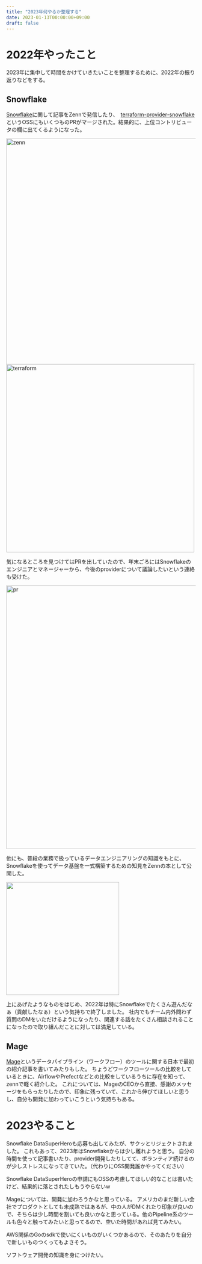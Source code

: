 ```yaml
---
title: "2023年何やるか整理する"
date: 2023-01-13T00:00:00+09:00
draft: false
---
```


# 2022年やったこと

2023年に集中して時間をかけていきたいことを整理するために、2022年の振り返りなどをする。

## Snowflake

[Snowflake](https://www.snowflake.com/?lang=ja)に関して記事をZennで発信したり、　[terraform-provider-snowflake](https://github.com/Snowflake-Labs/terraform-provider-snowflake)というOSSにもいくつものPRがマージされた。結果的に、上位コントリビュータの欄に出てくるようになった。

<img width="600" alt="zenn" src="https://user-images.githubusercontent.com/13862551/212060143-aca492e2-46eb-4d71-bd01-16c481c5a8c9.png">

<img width="500" alt="terraform" src="https://user-images.githubusercontent.com/13862551/212060400-85af2d54-29d6-4bbd-970c-b4fe6a7813d4.png">

気になるところを見つけてはPRを出していたので、年末ごろにはSnowflakeのエンジニアとマネージャーから、今後のproviderについて議論したいという連絡も受けた。

<img width="700" alt="pr" src="https://user-images.githubusercontent.com/13862551/212062196-1d884504-bc78-4260-87ba-8ad1fcf059a6.png">

他にも、普段の業務で扱っているデータエンジニアリングの知識をもとに、Snowflakeを使ってデータ基盤を一式構築するための知見をZennの本として公開した。

<img width="300" src="https://user-images.githubusercontent.com/13862551/212061334-1274b65f-cb86-450c-acda-368b3a7077de.png">

上にあげたようなものをはじめ、2022年は特にSnowflakeでたくさん遊んだなぁ（貢献したなぁ）という気持ちで終了しました。
社内でもチーム内外問わず質問のDMをいただけるようになったり、関連する話をたくさん相談されることになったので取り組んだことに対しては満足している。

## Mage

[Mage](https://www.mage.ai/)というデータパイプライン（ワークフロー）のツールに関する日本で最初の紹介記事を書いてみたりもした。
ちょうどワークフローツールの比較をしているときに、AirflowやPrefectなどとの比較をしているうちに存在を知って、zennで軽く紹介した。
これについては、MageのCEOから直接、感謝のメッセージをもらったりしたので、印象に残っていて、これから伸びてほしいと思うし、自分も開発に加わっていこうという気持ちもある。


# 2023やること

Snowflake DataSuperHeroも応募も出してみたが、サクッとリジェクトされました。
これもあって、2023年はSnowflakeからは少し離れようと思う。
自分の時間を使って記事書いたり、provider開発したりしてて、ボランティア続けるのが少しストレスになってきていた。（代わりにOSS開発誰かやってください）

Snowflake DataSuperHeroの申請にもOSSの考慮してほしい的なことは書いたけど、結果的に落とされたしもうやらないw

Mageについては、開発に加わろうかなと思っている。
アメリカのまだ新しい会社でプロダクトとしても未成熟ではあるが、中の人がDMくれたり印象が良いので、そちらは少し時間を割いても良いかなと思っている。他のPipeline系のツールも色々と触ってみたいと思ってるので、空いた時間があれば見てみたい。

AWS関係のGoのsdkで使いにくいものがいくつかあるので、そのあたりを自分で新しいものつくってもよさそう。

ソフトウェア開発の知識を身につけたい。


